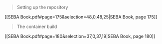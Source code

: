 > Setting up the repository

[[SEBA Book.pdf#page=175&selection=48,0,48,25|SEBA Book, page 175]]

> The container build

[[SEBA Book.pdf#page=180&selection=37,0,37,19|SEBA Book, page 180]]